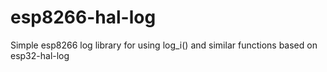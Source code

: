 # esp8266-hal-log
Simple esp8266 log library for using log_i() and similar functions based on esp32-hal-log
